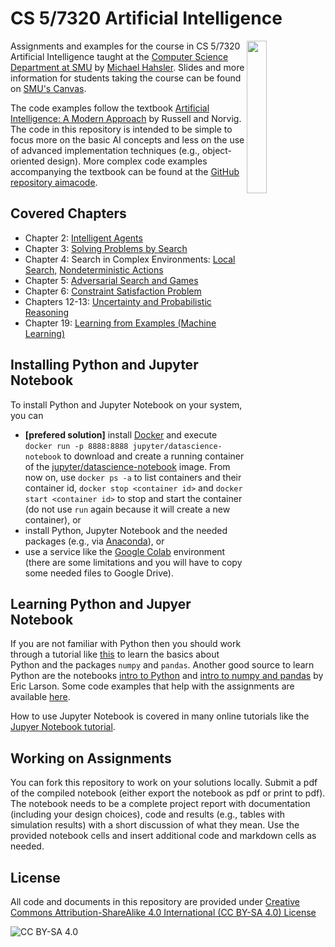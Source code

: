 <!-- #region -->
# CS 5/7320 Artificial Intelligence

<img src="http://aima.cs.berkeley.edu/cover2.jpg" align="right" width="25%">


Assignments and examples for the course in CS 5/7320 Artificial Intelligence taught at the 
[Computer Science Department at SMU](https://www.smu.edu/Lyle/Academics/Departments/CS) by [Michael Hahsler](https://michael.hahsler.net/). Slides and more information for students taking the course can be found on 
[SMU's Canvas](https://www.smu.edu/OIT/Services/Canvas).


The code examples follow the textbook [Artificial Intelligence: A Modern Approach](http://aima.cs.berkeley.edu/) by Russell and Norvig. The code in this repository is intended to be simple to focus more on the basic AI concepts and less on the use of advanced implementation techniques (e.g., object-oriented design).
More complex code examples accompanying the textbook can be found at the [GitHub repository aimacode](https://github.com/aimacode).  

## Covered Chapters

* Chapter 2: [Intelligent Agents](Agents) 
* Chapter 3: [Solving Problems by Search](Search)
* Chapter 4: Search in Complex Environments: [Local Search,](Local_Search) [Nondeterministic Actions](Games)
* Chapter 5: [Adversarial Search and Games](Games)
* Chapter 6: [Constraint Satisfaction Problem](CSP)
* Chapters 12-13: [Uncertainty and Probabilistic Reasoning](Uncertainty)
* Chapter 19: [Learning from Examples (Machine Learning)](ML)

## Installing Python and Jupyter Notebook

To install Python and Jupyter Notebook on your system, you can 
* __[prefered solution]__ install [Docker](https://docs.docker.com/get-docker/) and 
execute `docker run -p 8888:8888 jupyter/datascience-notebook` to download and create a running container of
the [jupyter/datascience-notebook](https://hub.docker.com/r/jupyter/datascience-notebook) image. 
From now on, use `docker ps -a` to list containers and their container id, `docker stop <container id>` and `docker start <container id>` to stop and start the container
(do not use `run` again because it will create a new container), or 
* install Python, Jupyter Notebook and the needed packages (e.g., via [Anaconda](https://www.anaconda.com/)), or
* use a service like the [Google Colab](https://colab.research.google.com/github/mhahsler/CS7320-AI/blob/master/) environment (there are some limitations and you will have to copy some needed files to Google Drive). 

## Learning Python and Jupyer Notebook

If you are not familiar with Python then you should work through a tutorial like [this](https://www.w3schools.com/python/default.asp) to learn the basics about Python and the packages `numpy` and `pandas`. Another good source to learn Python are 
the notebooks [intro to Python](https://github.com/eclarson/MachineLearningNotebooks/blob/master/0.%20Python_Intro%20(optional).ipynb)
and [intro to numpy and pandas](https://github.com/eclarson/MachineLearningNotebooks/blob/master/01_Numpy%20and%20Pandas%20Intro.ipynb)
by Eric Larson. Some code examples that help with the assignments are available [here](Python_Code_Examples).

How to use Jupyter Notebook is covered in many online tutorials like the [Jupyer Notebook tutorial](https://www.dataquest.io/blog/jupyter-notebook-tutorial/).

## Working on Assignments

You can fork this repository to work on your solutions locally. 
Submit a pdf of the compiled notebook (either export the notebook as pdf or print to pdf). The notebook needs to be a complete project report with documentation (including your design choices), code and results (e.g., tables with simulation results) with a short discussion of what they mean. Use the provided notebook cells and insert additional code and markdown cells as needed.

## License
All code and documents in this repository are provided under [Creative Commons Attribution-ShareAlike 4.0 International (CC BY-SA 4.0) License](https://creativecommons.org/licenses/by-sa/4.0/)

![CC BY-SA 4.0](https://licensebuttons.net/l/by-sa/3.0/88x31.png)
<!-- #endregion -->
